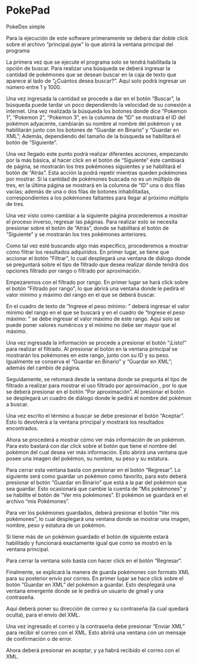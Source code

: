 # PokePad
PokeDex simple

Para la ejecución de este software primeramente se deberá dar doble click sobre el archivo “principal.pyw” lo que abrirá la ventana
principal del programa

La primera vez que se ejecute el programa solo se tendrá habilitada la opción de buscar. Para realizar una búsqueda se deberá ingresar 
la cantidad de pokémones que se desean buscar en la caja de texto que aparece al lado de “¿Cuántos desea buscar?”. Aquí solo podrá 
ingresar un número entre 1 y 1000. 
 
Una vez ingresada la cantidad se procede a dar en el botón “Buscar”, la búsqueda puede tardar un poco dependiendo la velocidad de su 
conexión a internet. Una vez realizada la búsqueda los botones donde dice “Pokemon 1”, “Pokemon 2”, “Pokemon 3”,  en la columna de “ID” 
se mostrará el ID del pokémon adyacente, cambiarán su nombre al nombre del pokémon y se habilitarán junto con los botones de “Guardar 
en Binario” y “Guardar en XML”; Además, dependiendo del tamaño de la búsqueda se habilitará el botón de “Siguiente”.
 
Una vez llegado este punto podrá realizar diferentes acciones, empezando por la más básica, al hacer click en el botón de “Siguiente” 
éste cambiará de página, se mostrarán los tres pokémones siguientes y se habilitará el botón de “Atrás”. Esta acción la podrá repetir 
mientras queden pokémones por mostrar. Si la cantidad de pokémones buscada no es un múltiplo de tres, en la última página se mostrará 
en la columna de “ID” una o dos filas vacías; además de una o dos filas de botones inhabilitadas, correspondientes a los pokémones 
faltantes para llegar al próximo múltiplo de tres.
 
Una vez visto como cambiar a la siguiente página procederemos a mostrar el proceso inverso, regresar las páginas. Para realizar esto se 
necesita presionar sobre el botón de “Atrás”, donde se habilitará el botón de “Siguiente” y se mostrarán los tres pokémones anteriores.
 
Como tal vez esté buscando algo más específico, procederemos a mostrar cómo filtrar los resultados adquiridos. En primer lugar, se tiene
que accionar el botón “Filtrar”, lo cual desplegará una ventana de diálogo donde se preguntará sobre el tipo de filtrado que desea 
realizar donde tendrá dos opciones filtrado por rango o filtrado por aproximación.
 
Empezaremos con el filtrado por rango. En primer lugar se hará click sobre el botón “Filtrado por rango”, lo que abrirá una ventana 
donde le pedirá el valor mínimo y máximo del rango en el que se deberá buscar.
 
En el cuadro de texto de “Ingrese el peso mínimo: ” deberá ingresar el valor mínimo del rango en el que se buscará y en el cuadro de 
“Ingrese el peso máximo: ” se debe ingresar el valor máximo de este rango. Aquí solo se puede poner valores numéricos y el mínimo no 
debe ser mayor que el máximo.
 
Una vez ingresada la información se procede a presionar el botón “¡Listo!” para realizar el filtrado. Al presionar el botón en la 
ventana principal se mostrarán los pokémones en este rango, junto con su ID y su peso. Igualmente se conserva el “Guardar en Binario” y 
“Guardar en XML”; además del cambio de página.
 
Seguidamente, se retomará desde la ventana donde se pregunta el tipo de filtrado a realizar para mostrar el uso filtrado por aproximación
, por lo que se deberá presionar en el botón “Por aproximación”. Al presionar el botón se desplegará un cuadro de diálogo donde le 
pedirá el nombre del pokémon a buscar.
 
Una vez escrito el término a buscar se debe presionar el botón “Aceptar”. Esto lo devolverá a la ventana principal y mostrará los 
resultados encontrados.
 
Ahora se procederá a mostrar cómo ver más información de un pokémon. Para esto bastará con dar click sobre el botón que tiene el nombre 
del pokémon del cual desea ver más información. Esto abrirá una ventana que posee una imagen del pokémon, su nombre, su peso y su 
estatura.
 
Para cerrar esta ventana basta con presionar en el botón “Regresar”. Lo siguiente será como guardar un pokémon como favorito, para esto
deberá presionar el botón “Guardar en Binario” que está a la par del pokémon que sea guardar. Esto ocasionará que cambie la cuenta de 
“Mis pokémones” y se habilite el botón de “Ver mis pokémones”. El pokémon se guardará en el archivo “mis Pokémones”.
 
Para ver los pokémones guardados, deberá presionar el botón “Ver mis pokémones”, lo cual desplegará una ventana donde se mostrar una 
imagen, nombre, peso y estatura de un pokémon.
 
Si tiene más de un pokémon guardado el botón de siguiente estará habilitado y funcionará exactamente igual que como se mostró en la 
ventana principal.
 
Para cerrar la ventana solo basta con hacer click en el botón “Regresar”.
 
Finalmente, se explicará la manera de guarda pokémones con formato XML para su posterior envío por correo. En primer lugar se hace click
sobre el botón “Guardar en XML” del pokémon a guardar. Esto desplegará una ventana emergente donde se le pedirá un usuario de gmail y 
una contraseña.
 
Aquí deberá poner su dirección de correo y su contraseña (la cual quedará oculta), para el envío del XML.
 
Una vez ingresado el correo y la contraseña debe presionar “Enviar XML” para recibir el correo con el XML. Esto abrirá una ventana con 
un mensaje de confirmación o de error.

Ahora deberá presionar en aceptar, y ya habrá recibido el correo con el XML.
